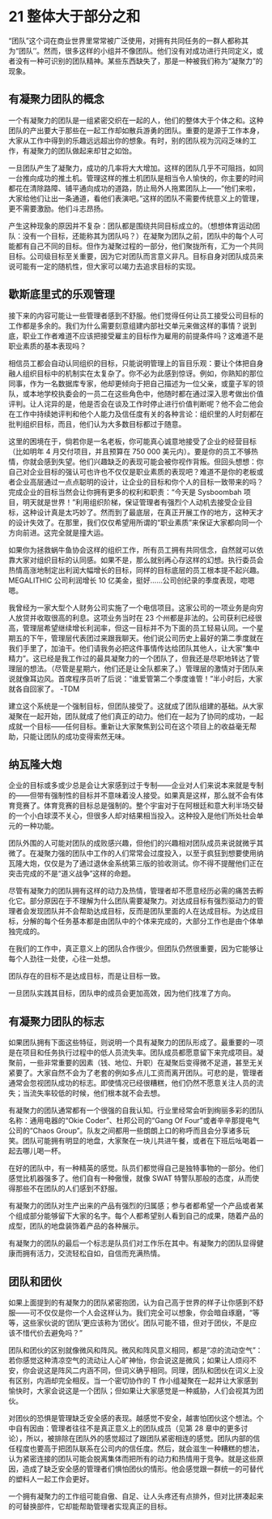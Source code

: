 # 21 整体大于部分之和

“团队”这个词在商业世界里常常被广泛使用，对拥有共同任务的一群人都称其为“团队’’。然而，很多这样的小组并不像团队。他们没有对成功进行共同定义，或者没有一种可识别的团队精神。某些东西缺失了，那是一种被我们称为“凝聚力”的现象。

## 有凝聚力团队的概念

一个有凝聚力的团队是一组紧密交织在一起的人，他们的整体大于个体之和。这种团队的产出要大于那些在一起工作却如散兵游勇的团队。重要的是源于工作本身，大家从工作中得到的乐趣远远超出你的想象。有时，别的团队视为沉闷乏味的工作，有凝聚力的团队做起来却甘之如饴。

一旦团队产生了凝聚力，成功的几率将大大增加。这样的团队几乎不可阻挡，如同一台推向成功的推土机。管理这样的推土机团队是相当令人愉快的，你主要的时间都花在清除路障、铺平通向成功的道路，防止局外人拖累团队上——“他们来啦，大家给他们让出一条通道，看他们表演吧。”这样的团队不需要传统意义上的管理，更不需要激励。他们斗志昂扬。

产生这种现象的原因并不复杂：团队都是围绕共同目标成立的。（想想体育运动团队：没有一个目标，还能称其为团队吗？）在凝聚为团队之前，团队中的每个人可能都有自己不同的目标。但作为凝聚过程的一部分，他们聚拢所有，汇为一个共同目标。公司级目标至关重要，因为它对团队而言意义非凡。目标自身对团队成员来说可能有一定的随机性，但大家可以竭力去追求目标的实现。

## 歇斯底里式的乐观管理

接下来的内容可能让一些管理者感到不舒服。他们觉得任何让员工接受公司目标的工作都是多余的。我们为什么需要刻意组建内部社交单元来做这样的事情？说到底，职业工作者难道不应该把接受雇主的目标作为雇用的前提条件吗？这难道不是职业素质的基本表现吗？

相信员工都会自动认同组织的目标，只能说明管理上的盲目乐观：要让个体把自身融人组织目标中的机制实在太复杂了。你不必为此感到惊讶。例如，你熟知的那位同事，作为一名数据库专家，他却更倾向于把自己描述为一位父亲，或童子军的领队，或本地学校执委会的一员二在这些角色中，他随时都在通过深入思考做出价值评判。让人诧异的是，他是否会在谈及工作时停止进行价值判断呢？他不会二他会在工作中持续她评判和他个人能力及信任度有关的各种言论：组织里的人时刻都在批判组织目标，而且，他们认为大多数目标都过于随意。

这里的困境在于，倘若你是一名老板，你可能真心诚意地接受了企业的经营目标（比如明年 4 月交付项目，并且预算在 750 000 美元内）。要是你的员工不够热情，你就会感到失望。他们兴趣缺乏的表现可能会被你视作背叛。但回头想想：你自己对企业目标的强认可也许也不仅仅是职业素质的表现吧？难道不是你的老板或者企业高层通过一点点聪明的设计，让企业的目标和你个人的目标一致带来的吗？完成企业的目标当然会让你拥有更多的权利和职责：“今天是 Sysboombah 项目，明天就是世界！”利用组织阶梯，保证管理者有强烈个人动机去接受企业目标，这种设计真是太巧妙了。然而到了最底层，在真正开展工作的地方，这种天才的设计失效了。在那里，我们仅仅希望用所谓的“职业素质”来保证大家都向同一个方向前进。这完全就是撞大运。

如果你为拯救蜗牛鱼协会这样的组织工作，所有员工拥有共同信念，自然就可以依靠大家对组织目标的认同感。如果不是，那么就别再心存这样的幻想。执行委员会热情高涨地制定出利润大幅增长的目标，同样的目标底层的员工根本提不起兴趣。MEGALITHIC 公司利润增长 10 亿美金，挺好……公司创纪录的季度表现，唿嗯嗯。

我曾经为一家大型个人财务公司实施了一个电信项目。这家公司的一项业务是向穷人放贷并收取很高的利息。这项业务当时在 23 个州都是非法的。公司获利已经很高，管理层希望继续增长利润率，但这一目标并不为下面的员工轻易认同。一个星期五的下午，管理层代表团过来跟我聊天。他们说公司历史上最好的第二季度就在我们手里了，加油干。他们请我务必把这件事情传达给团队其他人，让大家“集中精力”。这已经是我工作过的最具凝聚力的一个团队了，但我还是尽职地转达了管理层的想法。（尽管是星期六，他们还是让全队都来了。）管理层的激情对于团队来说就像耳边风。首席程序员听了后说：“谁爱管第二个季度谁管！”半小时后，大家就各自回家了。
-TDM

建立这个系统是一个强制目标，但团队接受了。这就成了团队组建的基础。从大家凝聚在一起开始，团队就成了他们真正的动力。他们在一起为了协同的成功，一起成就一个目标——任何目标。重新让大家聚焦到公司在这个项目上的收益毫无帮助，只能让团队的成功变得索然无味。

## 纳瓦隆大炮

企业的目标或多或少总是会让大家感到过于专制——企业对人们来说本来就是专制的——但带有强制性的目标并不意味着没人接受。如果真是这样，那么就不会有体育竞赛了。体育竞赛的目标总是强制的。整个宇宙对于在阿根廷和意大利半场交替的一个小白球漠不关心，但很多人却对结果相当投入。这种投入是他们所处社会单元的一种功能。

团队外围的人可能对团队的成败感兴趣，但他们的兴趣相对团队成员来说就微乎其微了。在凝聚力强的团队中工作的人们常常会过度投入，以至于疯狂到想要使用纳瓦隆大炮，仅仅是为了通过退休金系统第三版的验收测试。你不得不提醒他们正在突击完成的不是“道义战争”这样的命题。

尽管有凝聚力的团队拥有这样的动力及热情，管理者却不愿意经历必需的痛苦去孵化它。部分原因在于不理解为什么团队需要凝聚力。对达成目标有强烈驱动力的管理者会发现团队并不会帮助达成目标，反而是团队里面的人在达成目标。为达成目标，分解的每个任务基本都是由团队中的个体来完成的，大部分工作也是由个体单独完成的。

在我们的工作中，真正意义上的团队合作很少。但团队仍然很重要，因为它能够让每个人劲往一处使，心往一处想。

团队存在的目标不是达成目标，而是让目标一致。

一旦团队实践其目标，团队申的成员会更加高效，因为他们找准了方向。

## 有凝聚力团队的标志

如果团队拥有下面这些特征，则说明一个具有凝聚力的团队形成了。最重要的一项是在项目和任务执行过程中的低人员流失率。团队成员都愿意留下来完成项目。凝聚前，一些非常重要的因素（钱、地位、升职）在凝聚后变得微不足道，甚至无关紧要了。大家自然不会为了老套的例如多点儿工资而离开团队。可悲的是，管理者通常会忽视团队成功的标志。即使情况已经很糟糕，他们仍然不愿意关注人员的流失；当流失率较低的时候，他们根本就不会去想。

有凝聚力的团队通常都有一个很强的自我认知。行业里经常会听到绚丽多彩的团队名称：通用电器的“Okie Coder”、杜邦公司的“Gang Of Four”或者辛辛那提电气公司的“Chaos Group”。队友之间都用一些朗朗上口的称呼而且会分享诸多玩笑。团队可能拥有明显的地盘，大家聚在一块儿共进午餐，或者在下班后吆喝着一起去哪儿喝一杯。

在好的团队中，有一种精英的感觉。队员们都觉得自己是独特事物的一部分。他们感觉比机器强多了。他们自有一种傲慢，就像 SWAT 特警队那般的态度，从而使得那些不在团队的人们感到不舒服。

有凝聚力的团队对生产出来的产品有强烈的归属感；参与者都希望一个产品或者某个组成部分能够留下大家的名字。每个人都希望别人看到自己的成果，随着产品的成型，团队的地盘装饰着产品的各种展示。

有凝聚力的团队的最后一个标志是队员们对工作乐在其中。有凝聚力的团队显得健康而拥有活力，交流轻松自如，自信而充满热情。

## 团队和团伙

如果上面提到的有凝聚力的团队紧密抱团，认为自己高于世界的样子让你感到不舒服——可不仅仅是你一个人会这样认为。我们完全可以想象，你会暗自琢磨，“等等，这些家伙说的‘团队’更应该称为‘团伙’。团队可能不错，但对于团伙，不是应该不惜代价去避免吗？”

团队和团伙的区别就像微风和阵风。微风和阵风意义相同，都是“凉的流动空气”：若你感觉这种清凉空气的流动让人心旷神怡，你会说这是微风；如果让人烦闷不安，你会说这是阵风二内涵不同，但词义确乎相同。同理，团队和团伙在词义上没有区别，内涵却完全相反。当一个密切协作的 T 作小组凝聚在一起并让大家感到愉快时，大家会说这是一个团队；但如果让大家感觉是一种威胁，人们会视其为团伙。

对团伙的恐惧是管理缺乏安全感的表现。越感觉不安全，越害怕团伙这个想法。个中自有因由：管理者往往不是真正意义上的团队成员（见第 28 章中的更多讨论），所以，被排除在团队外的感觉超过了跟团队紧密相连的感觉。团队内部的信任程度也要高于把团队联系在公司内的信任度。然后，就会滋生一种糟糕的想法，认为紧密连接的团队可能会脱离集体而把所有的动力和热情用于竞争。就是这些原因，造成了缺乏安全感的管理者们惧怕团伙的情形。他会感觉跟一群统一的可替代的塑料人一起工作会更好。

一个拥有凝聚力的工作组可能自傲、自足、让人头疼还有点排外，但对比拼凑起来的可替换部件，它却能帮助管理者实现真正的目标。
